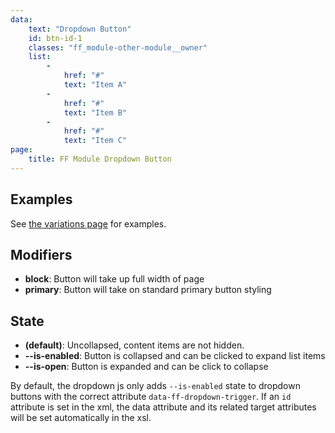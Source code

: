 ```yaml
---
data:
    text: "Dropdown Button"
    id: btn-id-1
    classes: "ff_module-other-module__owner" 
    list: 
        - 
            href: "#"
            text: "Item A"   
        - 
            href: "#"
            text: "Item B" 
        - 
            href: "#"
            text: "Item C"
page: 
    title: FF Module Dropdown Button
---
```


## Examples
See [the variations page](/tests/dropdown-buttons.html) for examples.

## Modifiers

- **block**: Button will take up full width of page
- **primary**: Button will take on standard primary button styling

## State

- **(default)**: Uncollapsed, content items are not hidden. 
- **--is-enabled**: Button is collapsed and can be clicked to expand list items
- **--is-open**: Button is expanded and can be click to collapse

By default, the dropdown js only adds `--is-enabled` state to dropdown buttons with the correct attribute `data-ff-dropdown-trigger`. If an `id` attribute is set in the xml, the data attribute and its related target attributes will be set automatically in the xsl. 
